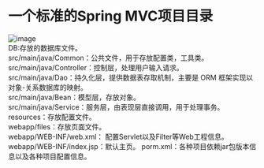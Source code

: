 # 一个标准的Spring MVC项目目录
![image](https://github.com/DamaKiller/LargeleafHydrangea/assets/96570699/bc917136-2adf-4a35-9d23-7782f29c03fe)  
DB:存放的数据库文件。  
src/main/java/Common：公共文件，用于存放配置类，工具类。  
src/main/java/Controller：控制层，处理用户输入请求。  
src/main/java/Dao：持久化层，提供数据表存取机制，主要是 ORM 框架实现以对象-关系数据库的映射。  
src/main/java/Bean：模型层，存放对象。  
src/main/java/Service：服务层，由表现层直接调用，用于处理事务。   
resources：存放配置文件。  
webapp/files：存放页面文件。  
webapp/WEB-INF/web.xml： 配置Servlet以及Filter等Web工程信息。  
webapp/WEB-INF/index.jsp：默认主页。
porm.xml：各种项目依赖jar包版本信息以及各种项目配置信息。  














